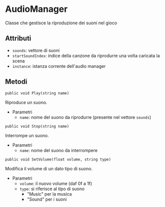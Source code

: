 # AudioManager
Classe che gestisce la riproduzione dei suoni nel gioco

## Attributi
- `sounds`: vettore di suoni
- `startSoundIndex`: indice della canzone da riprodurre una volta caricata la scena
- `instance`: istanza corrente dell'audio manager

## Metodi
````
public void Play(string name)
````
Riproduce un suono.
- Parametri
    - `name`: nome del suono da riprodurre (presente nel vettore `sounds`)
````
public void Stop(string name)
````
Interrompe un suono.
- Parametri
    - `name`: nome del suono da interrompere
````
public void SetVolume(float volume, string type)
````
Modifica il volume di un dato tipo di suono.
- Parametri
    - `volume`: il nuovo volume (daf 0f a 1f)
    - `type`: si riferisce al tipo di suono
        - "Music" per la musica
        - "Sound" per i suoni
